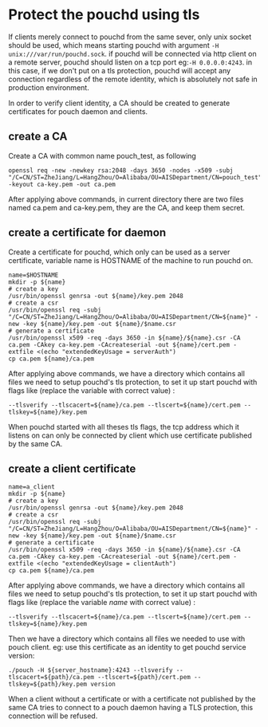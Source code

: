 # Protect the pouchd using tls

If clients merely connect to pouchd from the same sever, only unix socket should be used, which means starting pouchd with argument ```-H unix:///var/run/pouchd.sock```. if pouchd will be connected via http client on a remote server, pouchd should listen on a tcp port eg:```-H 0.0.0.0:4243```. in this case, if we don't put on a tls protection, pouchd will accept any connection regardless of the remote identity, which is absolutely not safe in production environment.

In order to verify client identity, a CA should be created to generate certificates for pouch daemon and clients.

## create a CA
Create a CA with common name pouch_test, as following
```shell
openssl req -new -newkey rsa:2048 -days 3650 -nodes -x509 -subj "/C=CN/ST=ZheJiang/L=HangZhou/O=Alibaba/OU=AISDepartment/CN=pouch_test" -keyout ca-key.pem -out ca.pem
```

After applying above commands, in current directory there are two files named ca.pem and ca-key.pem, they are the CA, and keep them secret.

## create a certificate for daemon

Create a certificate for pouchd, which only can be used as a server certificate, variable name is HOSTNAME of the machine to run pouchd on.


```shell
name=$HOSTNAME
mkdir -p ${name}
# create a key
/usr/bin/openssl genrsa -out ${name}/key.pem 2048
# create a csr
/usr/bin/openssl req -subj "/C=CN/ST=ZheJiang/L=HangZhou/O=Alibaba/OU=AISDepartment/CN=${name}" -new -key ${name}/key.pem -out ${name}/$name.csr
# generate a certificate
/usr/bin/openssl x509 -req -days 3650 -in ${name}/${name}.csr -CA ca.pem -CAkey ca-key.pem -CAcreateserial -out ${name}/cert.pem -extfile <(echo "extendedKeyUsage = serverAuth")
cp ca.pem ${name}/ca.pem

```
After applying above commands, we have a directory which contains all files we need to setup pouchd's tls protection, to set it up start pouchd with flags like (replace the variable with correct value) :
```shell
--tlsverify --tlscacert=${name}/ca.pem --tlscert=${name}/cert.pem --tlskey=${name}/key.pem
```

When pouchd started with all theses tls flags, the tcp address which it listens on can only be connected by client which use certificate published by the same CA.

## create a client certificate
```shell
name=a_client
mkdir -p ${name}
# create a key
/usr/bin/openssl genrsa -out ${name}/key.pem 2048
# create a csr
/usr/bin/openssl req -subj "/C=CN/ST=ZheJiang/L=HangZhou/O=Alibaba/OU=AISDepartment/CN=${name}" -new -key ${name}/key.pem -out ${name}/$name.csr
# generate a certificate
/usr/bin/openssl x509 -req -days 3650 -in ${name}/${name}.csr -CA ca.pem -CAkey ca-key.pem -CAcreateserial -out ${name}/cert.pem -extfile <(echo "extendedKeyUsage = clientAuth")
cp ca.pem ${name}/ca.pem

```
After applying above commands, we have a directory which contains all files we need to setup pouchd's tls protection, to set it up start pouchd with flags like (replace the variable *name* with correct value) :
```shell
--tlsverify --tlscacert=${name}/ca.pem --tlscert=${name}/cert.pem --tlskey=${name}/key.pem
```

Then we have a directory which contains all files we needed to use with pouch client. eg: use this certificate as an identity to get pouchd service version:
```
./pouch -H ${server_hostname}:4243 --tlsverify --tlscacert=${path}/ca.pem --tlscert=${path}/cert.pem --tlskey=${path}/key.pem version
```

When a client without a certificate or with a certificate not published by the same CA tries to connect to a pouch daemon having a TLS protection, this connection will be refused.